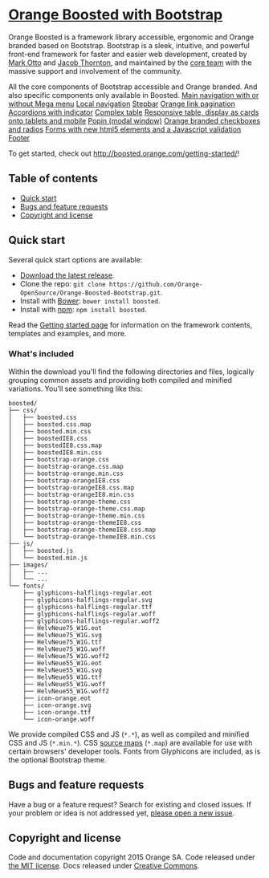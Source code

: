 # [Orange Boosted with Bootstrap](http://boosted.orange.com)

Orange Boosted is a framework library accessible, ergonomic and Orange branded based on Bootstrap.
Bootstrap is a sleek, intuitive, and powerful front-end framework for faster and easier web development, created by [Mark Otto](https://twitter.com/mdo) and [Jacob Thornton](https://twitter.com/fat), and maintained by the [core team](https://github.com/orgs/twbs/people) with the massive support and involvement of the community.

All the core components of Bootstrap accessible and Orange branded.
And also specific components only available in Boosted.
[Main navigation with or without Mega menu](http://boosted.orange.com/components/#megamenu)
[Local navigation](http://boosted.orange.com/components/#local1)
[Stepbar](http://boosted.orange.com/components/#stepbar)
[Orange link pagination](http://boosted.orange.com/components/#orange-pagination)
[Accordions with indicator](http://boosted.orange.com/javascript/#collapse-example-accordion)
[Complex table](http://boosted.orange.com/javascript/#complextable)
[Responsive table, display as cards onto tablets and mobile](http://boosted.orange.com/css/#tables-responsive)
[Popin (modal window)](http://boosted.orange.com/javascript/#modals)
[Orange branded checkboxes and radios](http://boosted.orange.com/css/#orange-branded-checkboxes-and-radios)
[Forms with new html5 elements and a Javascript validation](http://boosted.orange.com/examples/example_form/)
[Footer](http://boosted.orange.com/components/#footer)
        
                
To get started, check out <http://boosted.orange.com/getting-started/>!

## Table of contents

- [Quick start](#quick-start)
- [Bugs and feature requests](#bugs-and-feature-requests)
- [Copyright and license](#copyright-and-license)

## Quick start

Several quick start options are available:

- [Download the latest release](http://boosted.orange.com/getting-started/).
- Clone the repo: `git clone https://github.com/Orange-OpenSource/Orange-Boosted-Bootstrap.git`.
- Install with [Bower](http://bower.io): `bower install boosted`.
- Install with [npm](https://www.npmjs.com): `npm install boosted`.

Read the [Getting started page](http://boosted.orange.com/getting-started/) for information on the framework contents, templates and examples, and more.

### What's included

Within the download you'll find the following directories and files, logically grouping common assets and providing both compiled and minified variations. You'll see something like this:

```
boosted/
├── css/
│   ├── boosted.css
│   ├── boosted.css.map
│   ├── boosted.min.css
│   ├── boostedIE8.css
│   ├── boostedIE8.css.map
│   ├── boostedIE8.min.css
│   ├── bootstrap-orange.css
│   ├── bootstrap-orange.css.map
│   ├── bootstrap-orange.min.css
│   ├── bootstrap-orangeIE8.css
│   ├── bootstrap-orangeIE8.css.map
│   ├── bootstrap-orangeIE8.min.css
│   ├── bootstrap-orange-theme.css
│   ├── bootstrap-orange-theme.css.map
│   ├── bootstrap-orange-theme.min.css
│   ├── bootstrap-orange-themeIE8.css
│   ├── bootstrap-orange-themeIE8.css.map
│   └── bootstrap-orange-themeIE8.min.css
├── js/
│   ├── boosted.js
│   └── boosted.min.js
├── images/
│   ├── ...
│   └── ...
└── fonts/
    ├── glyphicons-halflings-regular.eot
    ├── glyphicons-halflings-regular.svg
    ├── glyphicons-halflings-regular.ttf
    ├── glyphicons-halflings-regular.woff
    ├── glyphicons-halflings-regular.woff2
    ├── HelvNeue75_W1G.eot
    ├── HelvNeue75_W1G.svg
    ├── HelvNeue75_W1G.ttf
    ├── HelvNeue75_W1G.woff
    ├── HelvNeue75_W1G.woff2
    ├── HelvNeue55_W1G.eot
    ├── HelvNeue55_W1G.svg
    ├── HelvNeue55_W1G.ttf
    ├── HelvNeue55_W1G.woff
    ├── HelvNeue55_W1G.woff2   
    ├── icon-orange.eot
    ├── icon-orange.svg
    ├── icon-orange.ttf
    └── icon-orange.woff
```

We provide compiled CSS and JS (`*.*`), as well as compiled and minified CSS and JS (`*.min.*`). CSS [source maps](https://developer.chrome.com/devtools/docs/css-preprocessors) (`*.map`) are available for use with certain browsers' developer tools. Fonts from Glyphicons are included, as is the optional Bootstrap theme.
                             

## Bugs and feature requests

Have a bug or a feature request? Search for existing and closed issues. If your problem or idea is not addressed yet, [please open a new issue](Orange-OpenSource/Orange-Boosted-Bootstrap/issues/new).


## Copyright and license

Code and documentation copyright 2015 Orange SA. Code released under [the MIT license](https://github.com/Orange-OpenSource/Orange-Boosted-Bootstrap/blob/master/LICENSE). Docs released under [Creative Commons](https://github.com/Orange-OpenSource/Orange-Boosted-Bootstrap/blob/master/docs/LICENSE).

